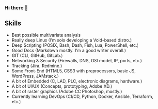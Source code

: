### Hi there 👋

<!--
**w23b07d28/w23b07d28** is a ✨ _special_ ✨ repository because its `README.md` (this file) appears on your GitHub profile.

Here are some ideas to get you started:

- 🔭 I’m currently working on ...
- 🌱 I’m currently learning ...
- 👯 I’m looking to collaborate on ...
- 🤔 I’m looking for help with ...
- 💬 Ask me about ...
- 📫 How to reach me: ...
- 😄 Pronouns: ...
- ⚡ Fun fact: ...
-->

## Skills

* Best possible multivariate analysis
* Really deep Linux (I’m solo developing a Void-based distro.)
* Deep Scripting (POSIX, Bash, Dash, Fish, Lua, PowerShell, etc.)
* Good Docs (Markdown mostly. I'm a good writer overall.)
* GIT (CLI, GitHub, GitLab.)
* Networking & Security (Firewalls, DNS, OSI model, IP, ports, etc.)
* Tracking (Jira, Redmine.)
* Some Front-End (HTML5, CSS3 with preprocessors, basic JS, WordPress, JAMstack.)
* A bit of Embedded (C, LAD, PLC, electronic diagrams, hardware.)
* A bit of UI/UX (Concepts, prototyping, Adobe XD.)
* A bit of raster graphics (Adobe CC Photoshop, mostly.)
* Currently learning DevOps (CI/CD, Python, Docker, Ansible, Terraform, etc.)
